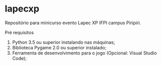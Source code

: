 # lapecxp
Repositório para minicurso evento Lapec XP IFPI campus Piripiri.

Pré requisitos
1. Python 3.5 ou superior instalando nas máquinas;
2. Biblioteca Pygame 2.0 ou superior instalado;
3. Ferramenta de desenvolvimento para o jogo (Opcional: Visual Studio Code);
